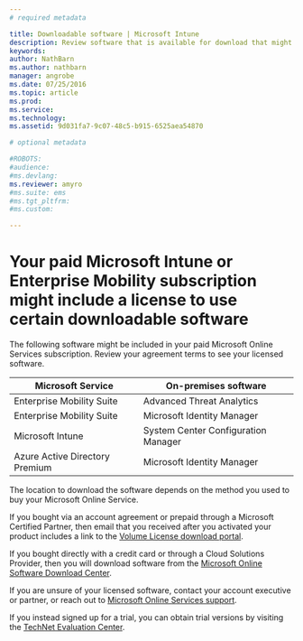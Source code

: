 ```yaml
---
# required metadata

title: Downloadable software | Microsoft Intune
description: Review software that is available for download that might be available with your Intune or EMS subscription.
keywords:
author: NathBarnms.author: nathbarn
manager: angrobe
ms.date: 07/25/2016
ms.topic: article
ms.prod:
ms.service:
ms.technology:
ms.assetid: 9d031fa7-9c07-48c5-b915-6525aea54870

# optional metadata

#ROBOTS:
#audience:
#ms.devlang:
ms.reviewer: amyro
#ms.suite: ems
#ms.tgt_pltfrm:
#ms.custom:

---
```


# Your paid Microsoft Intune or Enterprise Mobility subscription might include a license to use certain downloadable software

The following software might be included in your paid Microsoft Online Services subscription. Review your agreement terms to see your licensed software.

| **Microsoft Service**    | **On-premises software**           |
| ------------- |-------------|
|Enterprise Mobility Suite |	Advanced Threat Analytics |
|Enterprise Mobility Suite |	Microsoft Identity Manager |
|Microsoft Intune |	System Center Configuration Manager |
|Azure Active Directory Premium |	Microsoft Identity Manager |

The location to download the software depends on the method you used to buy your Microsoft Online Service.

If you bought via an account agreement or prepaid through a Microsoft Certified Partner, then email that you received after you activated your product includes a link to the [Volume License download portal](https://www.microsoft.com/Licensing/servicecenter/default.aspx).

If you bought directly with a credit card or through a Cloud Solutions Provider, then you will download software from the [Microsoft Online Software Download Center](https://www.microsoft.com/online/downloads/HomeRealmDiscovery.aspx).

If you are unsure of your licensed software, contact your account executive or partner, or reach out to [Microsoft Online Services support](https://technet.microsoft.com/en-us/dn932057.aspx).

If you instead signed up for a trial, you can obtain trial versions by visiting the [TechNet Evaluation Center](https://www.microsoft.com/evalcenter/try).
